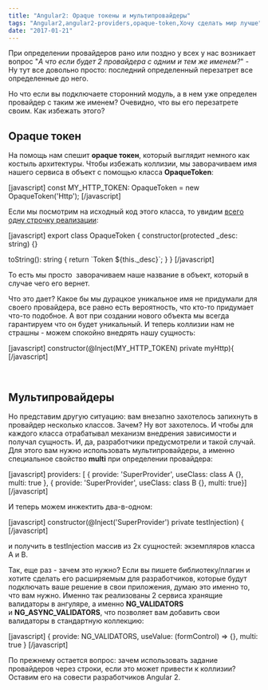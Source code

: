 ```yaml
---
title: "Angular2: Opaque токены и мультипровайдеры"
tags: "Angular2,angular2-providers,opaque-token,Хочу сделать мир лучше"
date: "2017-01-21"
---
```


При определении провайдеров рано или поздно у всех у нас возникает вопрос "_А что если будет 2 провайдера с одним и тем же именем?_" - Ну тут все довольно просто: последний определенный перезатрет все определенные до него.

Но что если вы подключаете сторонний модуль, а в нем уже определен провайдер с таким же именем? Очевидно, что вы его перезатрете своим. Как избежать этого?

## Opaque токен

На помощь нам спешит **opaque токен**, который выглядит немного как костыль архитектуры. Чтобы избежать коллизии, мы заворачиваем имя нашего сервиса в объект с помощью класса **OpaqueToken**:

[javascript] const MY\_HTTP\_TOKEN: OpaqueToken = new OpaqueToken('Http'); [/javascript]

Если мы посмотрим на исходный код этого класса, то увидим [всего одну строчку реализации](https://github.com/angular/angular/blob/d169c2434e3b5cd5991e38ffd8904e0919f11788/modules/%40angular/core/src/di/injection_token.ts#L35):

[javascript] export class OpaqueToken { constructor(protected \_desc: string) {}

toString(): string { return \`Token ${this.\_desc}\`; } } [/javascript]

То есть мы просто  заворачиваем наше название в объект, который в случае чего его вернет.

Что это дает? Какое бы мы дурацкое уникальное имя не придумали для своего провайдера, все равно есть вероятность, что кто-то придумает что-то подобное. А вот при создании нового объекта мы всегда гарантируем что он будет уникальный. И теперь коллизии нам не страшны - можем спокойно внедрять нашу сущность:

[javascript] constructor(@Inject(MY\_HTTP\_TOKEN) private myHttp){ [/javascript]

 

## Мультипровайдеры

Но представим другую ситуацию: вам внезапно захотелось запихнуть в провайдер несколько классов. Зачем? Ну вот захотелось. И чтобы для каждого класса отрабатывал механизм внедрения зависимости и получал сущность. И, да, разработчики предусмотрели и такой случай. Для этого вам нужно использовать мультипровайдеры, а именно специальное свойство **multi** при определении провайдера:

[javascript] providers: [ { provide: 'SuperProvider', useClass: class A {}, multi: true }, { provide: 'SuperProvider', useClass: class B {}, multi: true}] [/javascript]

И теперь можем инжектить два-в-одном:

[javascript] constructor(@Inject('SuperProvider') private testInjection) { [/javascript]

и получить в testInjection массив из 2х сущностей: экземпляров класса A и B.

Так, еще раз - зачем это нужно? Если вы пишете библиотеку/плагин и хотите сделать его расширяемым для разработчиков, которые будут подключать ваше решение в свои приложения, думаю это именно то, что вам нужно. Именно так реализованы 2 сервиса хранящие валидаторы в ангуляре, а именно **NG\_VALIDATORS** и **NG\_ASYNC\_VALIDATORS**, что позволяет вам добавить свои валидаторы в стандартную коллекцию:

[javascript] { provide: NG\_VALIDATORS, useValue: (formControl) => {}, multi: true } [/javascript]

По прежнему остается вопрос: зачем использовать задание провайдеров через строки, если это может привести к коллизии? Оставим его на совести разработчиков Angular 2.

